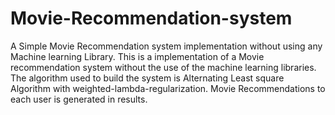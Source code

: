 # Movie-Recommendation-system
A Simple Movie Recommendation system implementation without using any Machine learning Library.
This is a implementation of a Movie recommendation system without the use of the machine learning libraries.
The algorithm used to build the system is Alternating Least square Algorithm with weighted-lambda-regularization.
Movie Recommendations to each user is generated in results.
